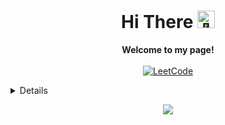 <h1 align="center">Hi There <img src="https://github.com/wervlad/wervlad/assets/24524555/766d336d-b87d-44ba-807c-c51de2bc6b4d" width="28px" alt="👋"></h1>

<p align="center">
    <b>Welcome to my page!</b><br><br>
    <a href="https://leetcode.cn/u/w33d-7/">
        <img src="https://img.shields.io/badge/LeetCode-blue?style=flat-square&logo=LeetCode" alt="LeetCode">
    </a>
</p>

<details>
    <p align="center">
      <a href="https://github.com/Last-emo-boy">
        <img src="http://github-profile-summary-cards.vercel.app/api/cards/profile-details?username=Last-emo-boy&theme=transparent" />
      </a>
      <a href="https://github.com/Last-emo-boy">
        <img src="https://github-readme-streak-stats.herokuapp.com/?user=Last-emo-boy&hide_border=true&card_width=338&theme=transparent" />
      </a>
      <a href="https://github.com/Last-emo-boy">
        <img src="http://github-profile-summary-cards.vercel.app/api/cards/stats?username=Last-emo-boy&theme=transparent" />
      </a>
      <a href="https://github.com/Last-emo-boy">
        <img src="https://github-readme-stats.vercel.app/api/top-langs/?username=Last-emo-boy&langs_count=10&exclude_repo=&hide=jupyter%20notebook,vim%20script,cmake,makefile,batchfile,emacs%20lisp,css,html&layout=default&card_width=699&hide_border=true&theme=transparent" />
      </a>
    </p>
    </details>
    
   <p align="center">
      <a href="https://github.com/Last-emo-boy">
        <img src="https://komarev.com/ghpvc/?username=Last-emo-boy&color=blue&style=flat" />
      </a>
    </p>
<!--
**Last-emo-boy/Last-emo-boy** is a ✨ _special_ ✨ repository because its `README.md` (this file) appears on your GitHub profile.

Here are some ideas to get you started:

- 🔭 I’m currently working on ...
- 🌱 I’m currently learning ...
- 👯 I’m looking to collaborate on ...
- 🤔 I’m looking for help with ...
- 💬 Ask me about ...
- 📫 How to reach me: ...
- 😄 Pronouns: ...
- ⚡ Fun fact: ...
-->
